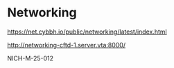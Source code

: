 # Networking
  https://net.cybbh.io/public/networking/latest/index.html
  
  http://networking-cftd-1.server.vta:8000/
  
  NICH-M-25-012
  
